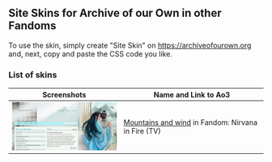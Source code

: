## Site Skins for Archive of our Own in other Fandoms
To use the skin, simply create "Site Skin" on https://archiveofourown.org and, next, copy and paste the CSS code you like.

### List of skins
| Screenshots | Name and Link to Ao3 |
| --- | --- |
| ![Mountains and wind](https://github.com/Ao3SiteSkins/Nirvana-skins/blob/main/Screenshots/Mountainsandwind.png "Mountains and wind") | <a href="https://archiveofourown.org/works/37976368">Mountains and wind</a> in Fandom: Nirvana in Fire (TV) |

